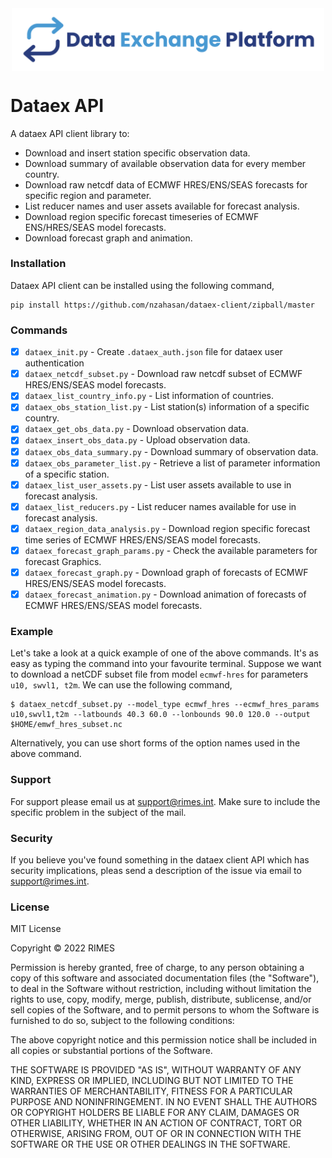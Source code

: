 
<img alt="Dataex" src="img/dataex_logo.svg" width="500px" style="display: block; margin: 0 auto 0 auto">

# Dataex API 

A dataex API client library to:

- Download and insert station specific observation data.
- Download summary of available observation data for every member country.
- Download raw netcdf data of ECMWF HRES/ENS/SEAS forecasts for specific region and parameter.
- List reducer names and user assets available for forecast analysis.
- Download region specific forecast timeseries of ECMWF ENS/HRES/SEAS model forecasts.
- Download forecast graph and animation.

### Installation

Dataex API client can be installed using the following command,
```
pip install https://github.com/nzahasan/dataex-client/zipball/master
```

### Commands

* [x] `dataex_init.py` - Create `.dataex_auth.json` file for dataex user authentication
* [x] `dataex_netcdf_subset.py` - Download raw netcdf subset of ECMWF HRES/ENS/SEAS model forecasts.
* [x] `dataex_list_country_info.py` - List information of countries.
* [x] `dataex_obs_station_list.py` - List station(s) information of a specific country.
* [x] `dataex_get_obs_data.py` - Download observation data.
* [x] `dataex_insert_obs_data.py` - Upload observation data.
* [x] `dataex_obs_data_summary.py` - Download summary of observation data.
* [x] `dataex_obs_parameter_list.py` - Retrieve a list of parameter information of a specific station.
* [x] `dataex_list_user_assets.py` - List user assets available to use in forecast analysis.
* [x] `dataex_list_reducers.py` - List reducer names available for use in forecast analysis.
* [x] `dataex_region_data_analysis.py` - Download region specific forecast time series of ECMWF HRES/ENS/SEAS model forecasts.
* [X] `dataex_forecast_graph_params.py` - Check the available parameters for forecast Graphics.
* [X] `dataex_forecast_graph.py` - Download graph of forecasts of ECMWF HRES/ENS/SEAS model forecasts.
* [X] `dataex_forecast_animation.py` - Download animation of forecasts of ECMWF HRES/ENS/SEAS model forecasts.

### Example

Let's take a look at a quick example of one of the above commands. It's as easy as typing the command into your favourite terminal. Suppose we want to download a netCDF subset file from model `ecmwf-hres` for parameters `u10, swvl1, t2m`. We can use the following command, 

```
$ dataex_netcdf_subset.py --model_type ecmwf_hres --ecmwf_hres_params u10,swvl1,t2m --latbounds 40.3 60.0 --lonbounds 90.0 120.0 --output $HOME/emwf_hres_subset.nc

``` 
Alternatively, you can use short forms of the option names used in the above command. 

### Support

For support please email us at support@rimes.int. Make sure to include the specific problem in the subject of the mail.

### Security

If you believe you've found something in the dataex client API which has security implications, pleas send a description of the issue via email to support@rimes.int.


### License

MIT License

Copyright © 2022 RIMES

Permission is hereby granted, free of charge, to any person obtaining a copy
of this software and associated documentation files (the "Software"), to deal
in the Software without restriction, including without limitation the rights
to use, copy, modify, merge, publish, distribute, sublicense, and/or sell
copies of the Software, and to permit persons to whom the Software is
furnished to do so, subject to the following conditions:

The above copyright notice and this permission notice shall be included in all
copies or substantial portions of the Software.

THE SOFTWARE IS PROVIDED "AS IS", WITHOUT WARRANTY OF ANY KIND, EXPRESS OR
IMPLIED, INCLUDING BUT NOT LIMITED TO THE WARRANTIES OF MERCHANTABILITY,
FITNESS FOR A PARTICULAR PURPOSE AND NONINFRINGEMENT. IN NO EVENT SHALL THE
AUTHORS OR COPYRIGHT HOLDERS BE LIABLE FOR ANY CLAIM, DAMAGES OR OTHER
LIABILITY, WHETHER IN AN ACTION OF CONTRACT, TORT OR OTHERWISE, ARISING FROM,
OUT OF OR IN CONNECTION WITH THE SOFTWARE OR THE USE OR OTHER DEALINGS IN THE
SOFTWARE.

